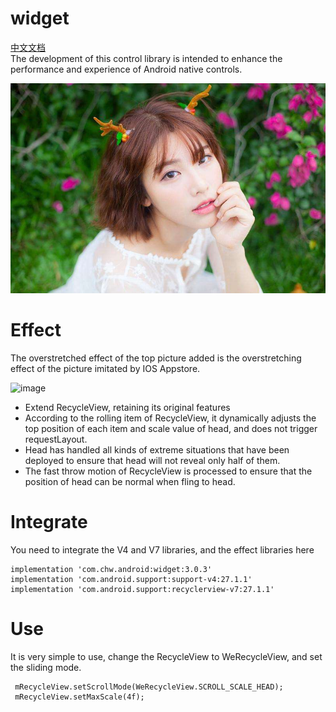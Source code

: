# widget
[中文文档](README_CN.md)<br>
The development of this control library is intended to enhance the performance and experience of Android native controls.

![](pic.jpg 'pic')

# Effect
The overstretched effect of the top picture added is the overstretching effect of the picture imitated by IOS Appstore.

![image](https://github.com/chengweidev/widget/blob/master/f.gif ) 

* Extend RecycleView, retaining its original features<br>
* According to the rolling item of RecycleView, it dynamically adjusts the top position of each item and scale value of head, and does not trigger requestLayout.<br>
* Head has handled all kinds of extreme situations that have been deployed to ensure that head will not reveal only half of them.<br>
* The fast throw motion of RecycleView is processed to ensure that the position of head can be normal when fling to head.<br>



# Integrate
You need to integrate the V4 and V7 libraries, and the effect libraries here
   
    implementation 'com.chw.android:widget:3.0.3'
    implementation 'com.android.support:support-v4:27.1.1'
    implementation 'com.android.support:recyclerview-v7:27.1.1'
    
 # Use
 
It is very simple to use, change the RecycleView to WeRecycleView, and set the sliding mode.
      
     mRecycleView.setScrollMode(WeRecycleView.SCROLL_SCALE_HEAD);
     mRecycleView.setMaxScale(4f);
     
